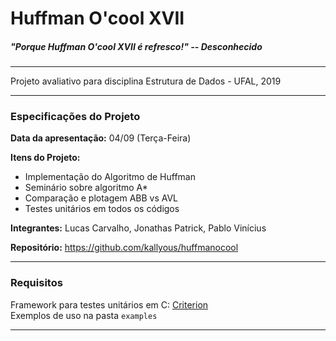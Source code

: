 # Huffman O'cool XVII

##### *"Porque Huffman O'cool XVII é refresco!"* -- Desconhecido

---

Projeto avaliativo para disciplina Estrutura de Dados - UFAL, 2019

---

### Especificações do Projeto

**Data da apresentação:** 04/09 (Terça-Feira)

**Itens do Projeto:**

* Implementação do Algoritmo de Huffman
* Seminário sobre algoritmo A*
* Comparação e plotagem ABB vs AVL
* Testes unitários em todos os códigos

**Integrantes:** Lucas Carvalho, Jonathas Patrick, Pablo Vinícius

**Repositório:** https://github.com/kallyous/huffmanocool

---

### Requisitos

Framework para testes unitários em C: [Criterion](https://github.com/Snaipe/Criterion)  
Exemplos de uso na pasta `examples`

---
